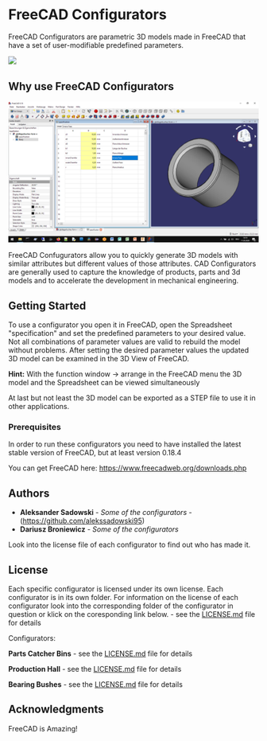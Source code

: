 # FreeCAD Configurators

FreeCAD Configurators are parametric 3D models made in FreeCAD that have a set of user-modifiable predefined parameters.

![](images/Unbekannt1.gif)

## Why use FreeCAD Configurators

![](images/freecad-simple-example.png)

FreeCAD Confugurators allow you to quickly generate 3D models with similar attributes but different values of those attributes. CAD Configurators are generally used to capture the knowledge of products, parts and 3d models and to accelerate the development in mechanical engineering.

## Getting Started

To use a configurator you open it in FreeCAD, open the Spreadsheet "specification" and set the predefined parameters to your desired value. Not all combinations of parameter values are valid to rebuild the model without problems. After setting the desired parameter values the updated 3D model can be examined in the 3D View of FreeCAD. 

**Hint:** With the function window -> arrange in the FreeCAD menu the 3D model and the Spreadsheet can be viewed simultaneously

At last but not least the 3D model can be exported as a STEP file to use it in other applications.

### Prerequisites

In order to run these configurators you need to have installed the latest stable version of FreeCAD, but at least version 0.18.4

You can get FreeCAD here:
https://www.freecadweb.org/downloads.php

## Authors

* **Aleksander Sadowski** - *Some of the configurators* - (https://github.com/alekssadowski95)
* **Dariusz Broniewicz** - *Some of the configurators*

Look into the license file of each configurator to find out who has made it.

## License

Each specific configurator is licensed under its own license. Each configurator is in its own folder. For information on the license of each configurator look into the corresponding folder of the configurator in question or klick on the coresponding link below. - see the [LICENSE.md](LICENSE.md) file for details

Configurators:

**Parts Catcher Bins** - see the [LICENSE.md](parts-catcher-bins/LICENSE.md) file for details

**Production Hall** - see the [LICENSE.md](production-hall/LICENSE.md) file for details

**Bearing Bushes** - see the [LICENSE.md](bearing-bushes/LICENSE.md) file for details

## Acknowledgments

FreeCAD is Amazing!
